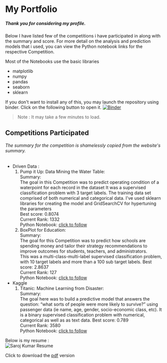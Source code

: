 # My Portfolio
##### Thank you for considering my profile. 

Below I have listed few of the competitions i have participated in along with the summary and score.
For more detail on the analysis and prediction models that i used, you can view the Python notebook links for the respective Competition.

Most of the Notebooks use the basic libraries
* matplotlib
* numpy
* pandas
* seaborn
* sklearn

If you don't want to install any of this, you may launch the repository using binder. Click on the following button  to open it.   [![Binder](https://mybinder.org/badge_logo.svg)](https://mybinder.org/v2/gh/Saroj-kr/Portfolio/master)
>Note : It may take a few minutes to load.

## Competitions Participated 
###### The summary for the competition is shamelessly copied from the website's summary.

* Driven Data :
  1. Pump it Up: Data Mining the Water Table:  
  Summary:  
  The goal in this Competition was to predict operating condition of a waterpoint for each record in the dataset
  It was a supervised classification problem with 3 target labels.
  The training data set comprised of both numerical and categorical data. I've used sklearn libraries for creating the model and GridSearchCV for hypertuning the parameters  
  Best score: 0.8074  
  Current Rank: 1332  
  Python Notebook: [click to follow](https://github.com/Saroj-kr/Portfolio/blob/master/PumpItUp_EDAandPredictionModel.ipynb)
  1. BoxPlot for Education:  
  Summary:  
  The goal for this Competition was to predict how schools are spending money and tailor their strategy recommendations to improve outcomes for students, teachers, and administrators.  
  This was a multi-class-multi-label supervised classification problem, with 10 target labels and more than a 100 sub target labels.
  Best score: 2.8637  
  Current Rank: 127  
  Python Notebook: [click to follow](https://github.com/Saroj-kr/Portfolio/blob/master/BoxPlots_EDAandPredictionModel.ipynb)
* Kaggle
  1. Titanic: Machine Learning from Disaster:  
   Summary:  
   The goal here was to build a predictive model that answers the question: “what sorts of people were more likely to survive?” using passenger data (ie name, age, gender, socio-economic class, etc).
   It is a binary supervised classification problem with numerical, categorical as well as as text data.
   Best score: 0.789  
   Current Rank: 3580  
   Python Notebook: [click to follow](https://www.kaggle.com/sarojkr/titanic-dataset-eda-and-prediction-models)

Below is my resume :  
![Saroj Kumar Resume](https://sd5tua.by.files.1drv.com/y4moHDnc-cu5I7p--RdcGfNF9Wk7947jTfWRdLP0E_FiJhnjQVPdfkRzajsV-7FIUqRi6xSM3a_1DXcOkOZ4IFcTySyV2OL1IHRt4ye8c1tzeux3cN7p0oKJysv04gFfDoaqi4Jz2vso9TgVplQ0bNAiY5bCAYHunKA4uHdptpaTs-vIfLOEvhmlnpJD7mJ3gX6zUtsWHf1XqzHh22HZHuQ3Q?width=691&height=903&cropmode=none "Saroj Kumar Resume")

Click to download the [pdf](https://1drv.ms/b/s!AiqsARXxZ2F6iy2ViKAKjQn8oIiq?e=9ZuJOQ) version
